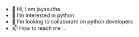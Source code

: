 - 👋 Hi, I am jayasutha
- 👀 I’m interested in python
- 💞️ I’m looking to collaborate on python developers
- 📫 How to reach me ...

<!---
jayasuthaitdepartment2020/jayasuthaitdepartment2020 is a ✨ special ✨ repository because its `README.md` (this file) appears on your GitHub profile.
You can click the Preview link to take a look at your changes.
--->

